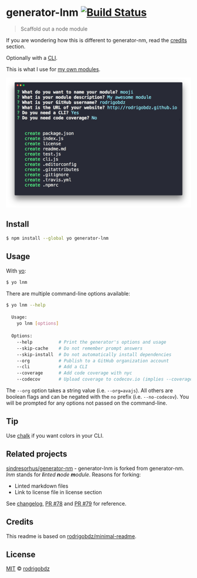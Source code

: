 # generator-lnm [![Build Status](https://travis-ci.com/rodrigobdz/generator-lnm.svg?branch=master)](https://travis-ci.com/rodrigobdz/generator-lnm)

> Scaffold out a node module

If you are wondering how this is different to generator-nm, read the [credits](#credits) section.

Optionally with a [CLI](http://en.wikipedia.org/wiki/Command-line_interface).

This is what I use for [my own modules](https://www.npmjs.com/~rodrigobdz).

<img src="screenshot.png" width="1100">

## Install

```sh
$ npm install --global yo generator-lnm
```

## Usage

With [yo](https://github.com/yeoman/yo):

```sh
$ yo lnm
```

There are multiple command-line options available:

```sh
$ yo lnm --help

  Usage:
    yo lnm [options]

  Options:
    --help          # Print the generator's options and usage
    --skip-cache    # Do not remember prompt answers                      Default: false
    --skip-install  # Do not automatically install dependencies           Default: false
    --org           # Publish to a GitHub organization account
    --cli           # Add a CLI
    --coverage      # Add code coverage with nyc
    --codecov       # Upload coverage to codecov.io (implies --coverage)
```

The `--org` option takes a string value (i.e. `--org=avajs`). All others are boolean flags and can be negated with the `no` prefix (i.e. `--no-codecov`). You will be prompted for any options not passed on the command-line.

## Tip

Use [chalk](https://github.com/sindresorhus/chalk) if you want colors in your CLI.

## Related projects

[sindresorhus/generator-nm](https://github.com/sindresorhus/generator-nm) - generator-lnm is forked from generator-nm. _lnm_ stands for _**l**inted **n**ode **m**odule_. Reasons for forking:

* Linted markdown files
* Link to license file in license section

See [changelog](changelog.md#100---2019-03-01), [PR #78](https://github.com/sindresorhus/generator-nm/pull/78) and [PR #79](https://github.com/sindresorhus/generator-nm/pull/79) for reference.

## Credits

This readme is based on [rodrigobdz/minimal-readme](https://github.com/rodrigobdz/minimal-readme).

## License

[MIT](license) © [rodrigobdz](https://rodrigobdz.github.io)
